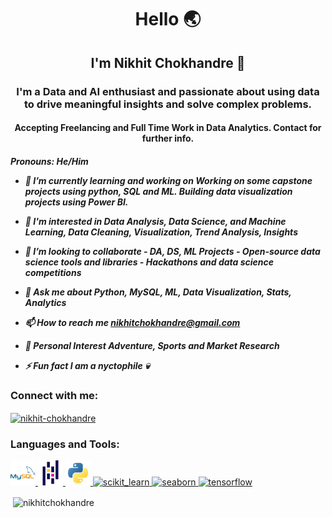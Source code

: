 <h1 align="center">Hello 🌏 
<h2 align="center">I'm Nikhit Chokhandre 🤖
<h3 align="center">I'm a Data and AI enthusiast and passionate about using data to drive meaningful insights and solve complex problems. 
<h4 align="center">Accepting Freelancing and Full Time Work in Data Analytics. Contact for further info. 
<h5 align="left">Pronouns: He/Him

- 🔭 I’m currently learning and working on **Working on some capstone projects using python, SQL and ML. Building data visualization projects using Power BI.**

- 👀 I'm interested in **Data Analysis, Data Science, and Machine Learning, Data Cleaning, Visualization, Trend Analysis, Insights**

- 🤝 I’m looking to collaborate
      - DA, DS, ML Projects
      - Open-source data science tools and libraries
      - Hackathons and data science competitions

- 💬 Ask me about **Python, MySQL, ML, Data Visualization, Stats, Analytics**

- 📫 How to reach me **nikhitchokhandre@gmail.com**

- 👀 Personal Interest **Adventure, Sports and Market Research**

- ⚡ Fun fact **I am a nyctophile 💀**

<h3 align="left">Connect with me:</h3>
<p align="left">
<a href="https://linkedin.com/in/nikhit-chokhandre-5a6a7612b" target="blank"><img align="center" src="https://raw.githubusercontent.com/rahuldkjain/github-profile-readme-generator/master/src/images/icons/Social/linked-in-alt.svg" alt="nikhit-chokhandre" height="30" width="40" /></a>
</p>

<h3 align="left">Languages and Tools:</h3>
<p align="left"> <a href="https://www.mysql.com/" target="_blank" rel="noreferrer"> <img src="https://raw.githubusercontent.com/devicons/devicon/master/icons/mysql/mysql-original-wordmark.svg" alt="mysql" width="40" height="40"/> </a> <a href="https://pandas.pydata.org/" target="_blank" rel="noreferrer"> <img src="https://raw.githubusercontent.com/devicons/devicon/2ae2a900d2f041da66e950e4d48052658d850630/icons/pandas/pandas-original.svg" alt="pandas" width="40" height="40"/> </a> <a href="https://www.python.org" target="_blank" rel="noreferrer"> <img src="https://raw.githubusercontent.com/devicons/devicon/master/icons/python/python-original.svg" alt="python" width="40" height="40"/> </a> <a href="https://scikit-learn.org/" target="_blank" rel="noreferrer"> <img src="https://upload.wikimedia.org/wikipedia/commons/0/05/Scikit_learn_logo_small.svg" alt="scikit_learn" width="40" height="40"/> </a> <a href="https://seaborn.pydata.org/" target="_blank" rel="noreferrer"> <img src="https://seaborn.pydata.org/_images/logo-mark-lightbg.svg" alt="seaborn" width="40" height="40"/> </a> <a href="https://www.tensorflow.org" target="_blank" rel="noreferrer"> <img src="https://www.vectorlogo.zone/logos/tensorflow/tensorflow-icon.svg" alt="tensorflow" width="40" height="40"/> </a> </p>

<p>&nbsp;<img align="center" src="https://github-readme-stats.vercel.app/api?username=nikhitchokhandre&show_icons=true&locale=en" alt="nikhitchokhandre" /></p>
